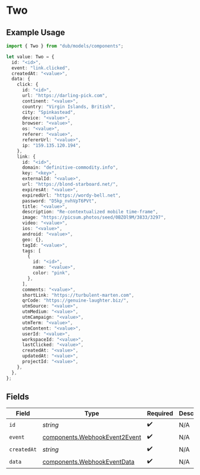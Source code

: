 # Two

## Example Usage

```typescript
import { Two } from "dub/models/components";

let value: Two = {
  id: "<id>",
  event: "link.clicked",
  createdAt: "<value>",
  data: {
    click: {
      id: "<id>",
      url: "https://darling-pick.com",
      continent: "<value>",
      country: "Virgin Islands, British",
      city: "Spinkastead",
      device: "<value>",
      browser: "<value>",
      os: "<value>",
      referer: "<value>",
      refererUrl: "<value>",
      ip: "159.135.120.194",
    },
    link: {
      id: "<id>",
      domain: "definitive-commodity.info",
      key: "<key>",
      externalId: "<value>",
      url: "https://blond-starboard.net/",
      expiresAt: "<value>",
      expiredUrl: "https://wordy-bell.net",
      password: "D5kp_nvhVpT6PVt",
      title: "<value>",
      description: "Re-contextualized mobile time-frame",
      image: "https://picsum.photos/seed/0BZOl9M/3833/3297",
      video: "<value>",
      ios: "<value>",
      android: "<value>",
      geo: {},
      tagId: "<value>",
      tags: [
        {
          id: "<id>",
          name: "<value>",
          color: "pink",
        },
      ],
      comments: "<value>",
      shortLink: "https://turbulent-marten.com",
      qrCode: "https://genuine-laughter.biz/",
      utmSource: "<value>",
      utmMedium: "<value>",
      utmCampaign: "<value>",
      utmTerm: "<value>",
      utmContent: "<value>",
      userId: "<value>",
      workspaceId: "<value>",
      lastClicked: "<value>",
      createdAt: "<value>",
      updatedAt: "<value>",
      projectId: "<value>",
    },
  },
};
```

## Fields

| Field                                                                          | Type                                                                           | Required                                                                       | Description                                                                    |
| ------------------------------------------------------------------------------ | ------------------------------------------------------------------------------ | ------------------------------------------------------------------------------ | ------------------------------------------------------------------------------ |
| `id`                                                                           | *string*                                                                       | :heavy_check_mark:                                                             | N/A                                                                            |
| `event`                                                                        | [components.WebhookEvent2Event](../../models/components/webhookevent2event.md) | :heavy_check_mark:                                                             | N/A                                                                            |
| `createdAt`                                                                    | *string*                                                                       | :heavy_check_mark:                                                             | N/A                                                                            |
| `data`                                                                         | [components.WebhookEventData](../../models/components/webhookeventdata.md)     | :heavy_check_mark:                                                             | N/A                                                                            |